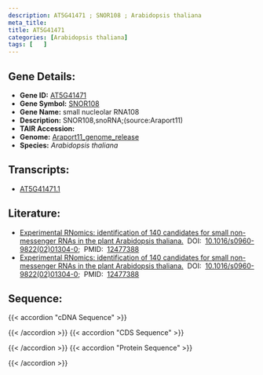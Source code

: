 ```yaml
---
description: AT5G41471 ; SNOR108 ; Arabidopsis thaliana
meta_title:
title: AT5G41471
categories: [Arabidopsis thaliana]
tags: [   ]
---
```


## Gene Details:
- **Gene ID:** [AT5G41471](https://www.arabidopsis.org/locus?name=AT5G41471)
- **Gene Symbol:** <u>SNOR108</u>
- **Gene Name:** small nucleolar RNA108
- **Description:**   SNOR108,snoRNA;(source:Araport11)
- **TAIR Accession:** 
- **Genome:** [Araport11_genome_release](https://www.arabidopsis.org/download/list?dir=Genes%2FAraport11_genome_release)
- **Species:** *Arabidopsis thaliana*

## Transcripts:
   -  [AT5G41471.1](https://www.arabidopsis.org/gene?name=AT5G41471.1)
## Literature:
   - [Experimental RNomics: identification of 140 candidates for small non-messenger  RNAs in the plant Arabidopsis thaliana.](https://www.doi.org/10.1016/s0960-9822(02)01304-0)&nbsp;&nbsp;DOI:&nbsp;&nbsp;[10.1016/s0960-9822(02)01304-0](https://www.doi.org/10.1016/s0960-9822(02)01304-0);&nbsp;&nbsp;PMID:&nbsp;&nbsp;[12477388](https://pubmed.ncbi.nlm.nih.gov/12477388/)
   - [Experimental RNomics: identification of 140 candidates for small non-messenger  RNAs in the plant Arabidopsis thaliana.](https://www.doi.org/10.1016/s0960-9822(02)01304-0)&nbsp;&nbsp;DOI:&nbsp;&nbsp;[10.1016/s0960-9822(02)01304-0](https://www.doi.org/10.1016/s0960-9822(02)01304-0);&nbsp;&nbsp;PMID:&nbsp;&nbsp;[12477388](https://pubmed.ncbi.nlm.nih.gov/12477388/)
## Sequence:
{{< accordion "cDNA Sequence" >}}

{{< /accordion >}}
{{< accordion "CDS Sequence" >}}

{{< /accordion >}}
{{< accordion "Protein Sequence" >}}

{{< /accordion >}}
